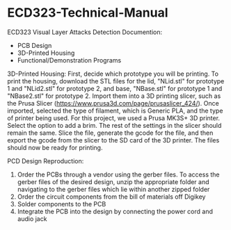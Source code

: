 # ECD323-Technical-Manual
ECD323 Visual Layer Attacks Detection Documention:
- PCB Design
- 3D-Printed Housing
- Functional/Demonstration Programs

3D-Printed Housing:
First, decide which prototype you will be printing. To print the housing, download the STL files for the lid, "NLid.stl" for prototype 1 and "NLid2.stl" for prototype 2, and base, "NBase.stl" for prototype 1 and "NBase2.stl" for prototype 2. Import them into a 3D printing slicer, such as the Prusa Slicer (https://www.prusa3d.com/page/prusaslicer_424/). Once imported, selected the type of filament, which is Generic PLA, and the type of printer being used. For this project, we used a Prusa MK3S+ 3D printer. Select the option to add a brim. The rest of the settings in the slicer should remain the same. Slice the file, generate the gcode for the file, and then export the gcode from the slicer to the SD card of the 3D printer. The files should now be ready for printing. 

PCD Design Reproduction:
1. Order the PCBs through a vendor using the gerber files. To access the gerber files of the desired design, unzip the appropriate folder and navigating to the gerber files which lie within another zipped folder
2. Order the circuit components from the bill of materials off Digikey
3. Solder components to the PCB
4. Integrate the PCB into the design by connecting the power cord and audio jack
